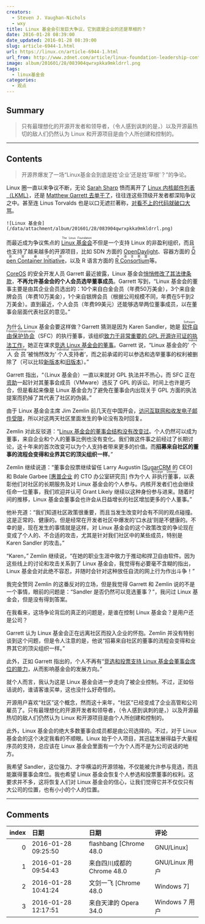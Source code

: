 ```yaml
---
creators:
  - Steven J. Vaughan-Nichols
  - wxy
title: Linux 基金会引发巨大争议，它到底是企业的还是草根的？
date: 2016-01-28 08:39:00
date_updated: 2016-01-28 08:39:00
slug: article-6944-1.html
url: https://linux.cn/article-6944-1.html
url_from: http://www.zdnet.com/article/linux-foundation-leadership-controversy-erupts/
image: album/201601/28/083904qwrxpkka9mkldrrl.png
tags:
  - linux基金会
categories:
  - 观点
---
```


## Summary

> 只有最理想化的开源开发者和领导者，（令人感到讽刺的是，）以及开源最热切的敌人们仍然认为 Linux 和开源项目是由个人所创建和控制的。

***

<!-- more -->

## Contents

> 
> 开源界爆发了一场“Linux基金会到底是姓‘企业’还是姓‘草根’？”的争论。
> 
> 
> 

Linux 圈一直以来争议不断，无论 [Sarah Sharp](http://www.zdnet.com/article/linux-developer-who-took-on-linus-torvalds-over-abuse-quits-toxic-kernel-community/) 愤而离开了 [Linux 内核邮件列表（LKML）](https://lkml.org/)，还是 [Matthew Garrett 去单干了](http://www.zdnet.com/article/matthew-garrett-is-not-forking-linux/)，往往连这些顶级开发者都深陷争议之中。甚至连 Linus Torvalds 也是以口无遮拦著称，[对看不上的代码就破口大骂](http://www.zdnet.com/article/linux-4-3-released-after-linus-torvalds-scraps-brain-damage-code/)。

`![Linux 基金会](/data/attachment/album/201601/28/083904qwrxpkka9mkldrrl.png)`

而最近成为争议焦点的 <ruby> <a href="http://www.linuxfoundation.org/">  Linux 基金会 </a> <rp>  （ </rp> <rt>  The Linux Foundation </rt> <rp>  ） </rp></ruby>不但是一个支持 Linux 的非盈利组织，而且也支持了越来越多的开源项目，比如 SDN 方面的 [OpenDaylight](https://www.opendaylight.org/)、容器方面的 <ruby> <a href="https://www.opencontainers.org/">  Open Container Initiative </a> <rp>  （ </rp> <rt>  开放容器计划 </rt> <rp>  ） </rp></ruby>，以及 R 语言方面的 <ruby> <a href="https://www.r-consortium.org/">  R Consortium </a> <rp>  （ </rp> <rt>  R 语言联盟 </rt> <rp>  ） </rp></ruby>等。

[CoreOS](https://coreos.com/) 的安全开发人员 Garrett 最近披露，Linux 基金会[悄悄修改了其法律条款](https://linux.cn/article-6916-1.html)，**不再允许基金会的个人会员选举董事成员**。Garrett 写到，“Linux 基金会的董事主要是由其企业会员选出的：10个来自白金会员（年费50万美金），3个来自金牌会员（年费10万美金），1个来自银牌会员（根据公司规模不同，年费在5千到2万美金）。直到最近，个人会员（年费99美元）还能够选举两位董事成员，以在董事会层面代表社区的意见。”

为什么 Linux 基金会要这样做？Garrett 猜测是因为 Karen Sandler，她是<ruby> <a href="http://sfconservancy.org/">  软件自由保护协会 </a> <rp>  （ </rp> <rt>  Software Freedom Conservancy </rt></ruby> （SFC）的执行董事，该组织[致力于非常重要的 GPL 开源许可证的执法工作](https://mjg59.dreamwidth.org/38992.html)，她正在谋求[竞选 Linux 基金会的董事](https://sfconservancy.org/blog/2016/jan/17/karen-LF-candidacy/)。Garrett 说，“Linux 基金会的‘<ruby> 个人会员 <rp>  （ </rp> <rt>  Individual membership </rt> <rp>  ） </rp></ruby>’被悄然改为‘<ruby> 个人支持者 <rp>  （ </rp> <rt>  Individual supporter </rt> <rp>  ） </rp></ruby>’，而之前承诺的可以参选和选举董事的权利被删除了（可以比较[新版本](https://www.linuxfoundation.org/about/join/individual)和[旧版本](http://web.archive.org/web/20150321165558/https://www.linuxfoundation.org/about/join/individual)）。”

Garrett 指出，“（Linux 基金会）一直以来就对 GPL 执法并不热心，而 SFC 正在[资助](https://sfconservancy.org/news/2015/mar/05/vmware-lawsuit/)一起针对其董事会成员（VMware）违反了 GPL 的诉讼。时间上也许是巧合，但是看起来像是 Linux 基金会为了避免在董事会内出现关于 GPL 方面的执法提案而扔掉了其代表了社区的伪装。”

由于 Linux 基金会主席 Jim Zemlin 前几天在中国开会，[访问互联网和收发电子邮件受限](http://www.linuxfoundation.org/news-media/blogs/browse/2016/01/linux-foundation-update)，所以对这两天社区里面发生的争论没有及时回复。

Zemlin 对此反驳道：“[Linux 基金会的董事会结构没有改变过](http://www.linuxfoundation.org/news-media/blogs/browse/2016/01/linux-foundation-update)。个人仍然可以成为董事，来自企业和个人的董事比例也没有变化。我们做这件事之前经过了长期讨论，这十年来的首次改变可以为个人支持者带来更多的价值。而**招募来自社区的董事的流程会变得和业界其它的顶尖组织一样**。”

Zemlin 继续说道：“董事会投票继续留任 Larry Augustin [[SugarCRM](https://www.sugarcrm.com/) 的 CEO] 和 Bdale Garbee [[惠普企业](http://hpe.com/) 的 CTO 办公室研究员] 作为个人<ruby> 非执行董事 <rp>  （ </rp> <rt>  At-Large Director </rt> <rp>  ） </rp></ruby> ，以表彰他们对社区的长期服务及对 Linux 基金会的个人参与。内核开发者们也会继续任命一位董事，我们欢迎并认可 Grant Likely 继续以这种身份参与进来。随着时间的推移，Linux 基金会董事会也许会从日益增长的社区增加更多的个人董事。”

他补充道：“我们知道社区政策很重要，而且当发生改变时会有不同的观点碰撞。这是正常的、健康的。但是经常在开发者社区中爆发的‘口水战’则是不健康的。不幸的是，现在发生的事情就是这样，对 Linux 基金会的这个政策改变的争论现在变成了个人的、不合适的攻击，尤其是针对我们社区中的某些成员，特别是 Karen Sandler 的攻击。”

“Karen，” Zemlin 继续说，“在她的职业生涯中致力于推动和捍卫自由软件。因为这些线上的讨论和攻击关系到了 Linux 基金会，我觉得有必要毫不含糊的指出，Linux 基金会对此绝不容忍，并随时会针对这种放任自流的网上行为作出斗争！”

我完全赞同 Zemlin 的这番反对的立场，但是我觉得 Garrett 和 Zemlin 说的不是一个事情，眼前的问题是：“Sandler 是否仍然可以竞选董事？”，我问过 Linux 基金会，但是没有得到答案。

在我看来，这场争论背后的真正的问题是，是谁在控制 Linux 基金会？是用户还是公司？

Garrett 认为 Linux 基金会正在远离社区而投入企业的怀抱。Zemlin 并没有特别谈到这个问题，但是令人注意的是，他说“招募来自社区的董事的流程会变得和业界其它的顶尖组织一样。”

此外，正如 Garrett 指出的，个人不再有“[竞选和投票支持 Linux 基金会董事会席位的能力](http://web.archive.org/web/20150321165558/https://www.linuxfoundation.org/about/join/individual)，从而影响基金会的发展方向。”

就个人而言，我认为这是 Linux 基金会进一步走向了被企业控制。不过，正如俗话说的，谁请客谁买单，这也没什么好奇怪的。

开源用户喜欢“社区”这个概念，然而这十来年，“社区”已经变成了企业高管和公司雇员了。只有最理想化的开源开发者和领导者，（令人感到讽刺的是，）以及开源最热切的敌人们仍然认为 Linux 和开源项目是由个人所创建和控制的。

此外，Linux 基金会的绝大多数董事会成员都是由公司选择的。不过，对于 Linux 基金会的这个决定我看的不顺眼。Linux 始于个人项目，其迅猛发展得益于大量程序员的支持，总应该在 Linux 基金会里面有一个为个人而不是为公司说话的地方。

我希望 Sandler，这位强力、才华横溢的开源领袖，不仅能被允许参与竞选，而且能赢得董事会席位。我也希望 Linux 基金会恢复个人参选和投票董事的权利。这要求并不多，这将恢复人们对 Linux 基金会的信心，让我们觉得它并不仅仅只有大公司的位置，也有小小的个人的位置。

***

## Comments

|   index | 日期                | 日期                                      | 评论                                                                                                                                                                                                               |
|--------:|:--------------------|:------------------------------------------|:-------------------------------------------------------------------------------------------------------------------------------------------------------------------------------------------------------------------|
|       0 | 2016-01-28 09:25:50 | flashbang [Chrome 48.0|GNU/Linux]         | 没有企业支持，纯草根项目很难一直支撑下去，毕竟键盘党的叫嚣没什么用。                                                                                                                                               |
|       1 | 2016-01-28 09:54:43 | 来自四川成都的 Chrome 48.0|GNU/Linux 用户 | 同意，靠 RMS 那样的理念太虚幻。                                                                                                                                                                                    |
|       2 | 2016-01-28 10:41:24 | 文剑一飞 [Chrome 48.0|Windows 7]          | 话语权争夺战中，最先被流放的显然是个人                                                                                                                                                                             |
|       3 | 2016-01-28 12:17:51 | 来自天津的 Opera 34.0|Windows 7 用户      | 早期的开源是一种精神，现在重要的开源主要是商业公司混不下去了，无法占稳市场，索性开源，即使如何，如果后面没有商业支持，后续的支持也是一落千丈，有人总号称开源有源码后，无支持后顾之忧，素不知，没有实力的支持是空谈 |
